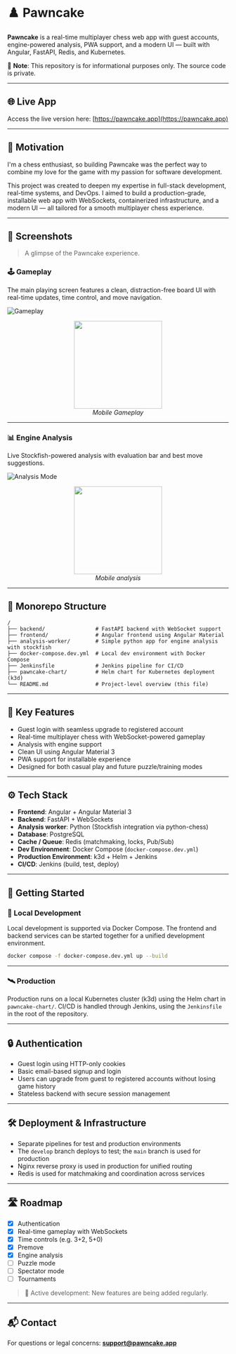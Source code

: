 # ♟️ Pawncake

**Pawncake** is a real-time multiplayer chess web app with guest accounts, engine-powered analysis, PWA support, and a modern UI — built with Angular, FastAPI, Redis, and Kubernetes.

📌 **Note**: This repository is for informational purposes only. The source code is private.

---

## 🌐 Live App

Access the live version here: [https://pawncake.app](https://pawncake.app)

---

## 🧠 Motivation

I'm a chess enthusiast, so building Pawncake was the perfect way to combine my love for the game with my passion for software development.

This project was created to deepen my expertise in full-stack development, real-time systems, and DevOps. I aimed to build a production-grade, installable web app with WebSockets, containerized infrastructure, and a modern UI — all tailored for a smooth multiplayer chess experience.

---

## 📸 Screenshots

> A glimpse of the Pawncake experience.

### 🕹️ Gameplay
The main playing screen features a clean, distraction-free board UI with real-time updates, time control, and move navigation.

![Gameplay](screenshots/game.png)

<p align="center">
  <img src="screenshots/game_mobile.png" width="200">
  <br><em>Mobile Gameplay</em>
</p>

---

### 📊 Engine Analysis
Live Stockfish-powered analysis with evaluation bar and best move suggestions.

![Analysis Mode](screenshots/analysis.png)

<p align="center">
  <img src="screenshots/analysis_mobile.png" width="200">
  <br><em>Mobile analysis</em>
</p>

---

## 📁 Monorepo Structure
```
/
├── backend/                # FastAPI backend with WebSocket support
├── frontend/               # Angular frontend using Angular Material
├── analysis-worker/        # Simple python app for engine analysis with stockfish
├── docker-compose.dev.yml  # Local dev environment with Docker Compose
├── Jenkinsfile             # Jenkins pipeline for CI/CD
├── pawncake-chart/         # Helm chart for Kubernetes deployment (k3d)
└── README.md               # Project-level overview (this file)
```
---

## 🧩 Key Features

- Guest login with seamless upgrade to registered account
- Real-time multiplayer chess with WebSocket-powered gameplay
- Analysis with engine support
- Clean UI using Angular Material 3
- PWA support for installable experience
- Designed for both casual play and future puzzle/training modes

---

## ⚙️ Tech Stack

- **Frontend**: Angular + Angular Material 3
- **Backend**: FastAPI + WebSockets
- **Analysis worker**: Python (Stockfish integration via python-chess)
- **Database**: PostgreSQL
- **Cache / Queue**: Redis (matchmaking, locks, Pub/Sub)
- **Dev Environment**: Docker Compose (`docker-compose.dev.yml`)
- **Production Environment**: k3d + Helm + Jenkins
- **CI/CD**: Jenkins (build, test, deploy)

---

## 🚀 Getting Started

### 🧪 Local Development

Local development is supported via Docker Compose. The frontend and backend services can be started together for a unified development environment.

```bash
docker compose -f docker-compose.dev.yml up --build
```

---

### 🛰️ Production

Production runs on a local Kubernetes cluster (k3d) using the Helm chart in `pawncake-chart/`. CI/CD is handled through Jenkins, using the `Jenkinsfile` in the root of the repository.

---

## 🔒 Authentication

- Guest login using HTTP-only cookies
- Basic email-based signup and login
- Users can upgrade from guest to registered accounts without losing game history
- Stateless backend with secure session management

---

## 🛠️ Deployment & Infrastructure

- Separate pipelines for test and production environments
- The `develop` branch deploys to test; the `main` branch is used for production
- Nginx reverse proxy is used in production for unified routing
- Redis is used for matchmaking and coordination across services

---

## 🛣️ Roadmap

- [x] Authentication
- [x] Real-time gameplay with WebSockets
- [x] Time controls (e.g. 3+2, 5+0)
- [x] Premove
- [x] Engine analysis
- [ ] Puzzle mode
- [ ] Spectator mode
- [ ] Tournaments

> 🚧 Active development: New features are being added regularly.

---

## 📬 Contact

For questions or legal concerns: **support@pawncake.app**